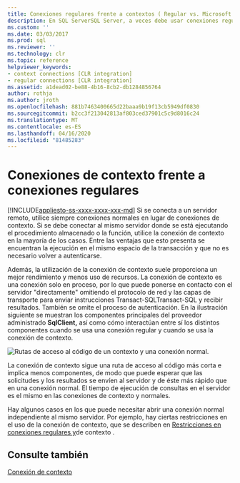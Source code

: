 ```yaml
---
title: Conexiones regulares frente a contextos ( Regular vs. Microsoft Docs
description: En SQL ServerSQL Server, a veces debe usar conexiones regulares para instrucciones Transact-SQLTransact-SQL , pero las conexiones de contexto ofrecen ventajas de rendimiento y uso de recursos.
ms.custom: ''
ms.date: 03/03/2017
ms.prod: sql
ms.reviewer: ''
ms.technology: clr
ms.topic: reference
helpviewer_keywords:
- context connections [CLR integration]
- regular connections [CLR integration]
ms.assetid: a1dead02-be88-4b16-8cb2-db1284856764
author: rothja
ms.author: jroth
ms.openlocfilehash: 881b7463400665d22baaa9b19f13cb5949df0830
ms.sourcegitcommit: b2cc3f213042813af803ced37901c5c9d8016c24
ms.translationtype: MT
ms.contentlocale: es-ES
ms.lasthandoff: 04/16/2020
ms.locfileid: "81485283"
---
```

# <a name="context-connections-vs-regular-connections"></a>Conexiones de contexto frente a conexiones regulares
[!INCLUDE[appliesto-ss-xxxx-xxxx-xxx-md](../../../includes/appliesto-ss-xxxx-xxxx-xxx-md.md)]
  Si se conecta a un servidor remoto, utilice siempre conexiones normales en lugar de conexiones de contexto. Si se debe conectar al mismo servidor donde se está ejecutando el procedimiento almacenado o la función, utilice la conexión de contexto en la mayoría de los casos. Entre las ventajas que esto presenta se encuentran la ejecución en el mismo espacio de la transacción y que no es necesario volver a autenticarse.  
  
 Además, la utilización de la conexión de contexto suele proporciona un mejor rendimiento y menos uso de recursos. La conexión de contexto es una conexión solo en proceso, por lo que puede ponerse en contacto con el servidor "directamente" omitiendo el protocolo de red y las capas de transporte para enviar instrucciones Transact-SQLTransact-SQL y recibir resultados. También se omite el proceso de autenticación. En la ilustración siguiente se muestran los componentes principales del proveedor administrado **SqlClient,** así como cómo interactúan entre sí los distintos componentes cuando se usa una conexión regular y cuando se usa la conexión de contexto.  
  
 ![Rutas de acceso al código de un contexto y una conexión normal.](../../../relational-databases/clr-integration/data-access/media/clrintdataaccess.gif "Rutas de acceso al código de un contexto y una conexión normal.")  
  
 La conexión de contexto sigue una ruta de acceso al código más corta e implica menos componentes, de modo que puede esperar que las solicitudes y los resultados se envíen al servidor y de éste más rápido que en una conexión normal. El tiempo de ejecución de consultas en el servidor es el mismo en las conexiones de contexto y normales.  
  
 Hay algunos casos en los que puede necesitar abrir una conexión normal independiente al mismo servidor. Por ejemplo, hay ciertas restricciones en el uso de la conexión de contexto, que se describen en [Restricciones en conexiones regulares y](../../../relational-databases/clr-integration/data-access/context-connections-and-regular-connections-restrictions.md)de contexto .  
  
## <a name="see-also"></a>Consulte también  
 [Conexión de contexto](../../../relational-databases/clr-integration/data-access/context-connection.md)  
  
  
